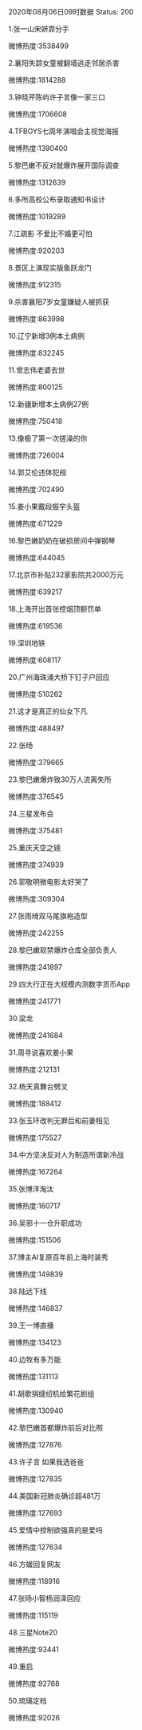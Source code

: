 2020年08月06日09时数据
Status: 200

1.张一山宋妍霏分手

微博热度:3538499

2.襄阳失踪女童被翻墙逃走邻居杀害

微博热度:1814288

3.钟晓芹陈屿许子言像一家三口

微博热度:1706608

4.TFBOYS七周年演唱会主视觉海报

微博热度:1390400

5.黎巴嫩不反对就爆炸展开国际调查

微博热度:1312639

6.多所高校公布录取通知书设计

微博热度:1019289

7.江疏影 不爱比不婚更可怕

微博热度:920203

8.景区上演现实版鱼跃龙门

微博热度:912315

9.杀害襄阳7岁女童嫌疑人被抓获

微博热度:863998

10.辽宁新增3例本土病例

微博热度:832245

11.曾志伟老婆去世

微博热度:800125

12.新疆新增本土病例27例

微博热度:750418

13.像极了第一次搓澡的你

微博热度:726004

14.郭艾伦违体犯规

微博热度:702490

15.姜小果戴段振宇头盔

微博热度:671229

16.黎巴嫩奶奶在破损房间中弹钢琴

微博热度:644045

17.北京市补贴232家影院共2000万元

微博热度:639217

18.上海开出首张控烟顶额罚单

微博热度:619536

19.深圳地铁

微博热度:608117

20.广州海珠涌大桥下钉子户回应

微博热度:510262

21.这才是真正的仙女下凡

微博热度:488497

22.张旸

微博热度:379665

23.黎巴嫩爆炸致30万人流离失所

微博热度:376545

24.三星发布会

微博热度:375481

25.重庆天空之镜

微博热度:374939

26.郭敬明微电影太好哭了

微博热度:309304

27.张雨绮双马尾旗袍造型

微博热度:242255

28.黎巴嫩软禁爆炸仓库全部负责人

微博热度:241897

29.四大行正在大规模内测数字货币App

微博热度:241771

30.梁龙

微博热度:241684

31.周寻说喜欢姜小果

微博热度:212131

32.杨天真舞台劈叉

微博热度:188412

33.张玉环改判无罪后和前妻相见

微博热度:175527

34.中方坚决反对人为制造所谓新冷战

微博热度:167264

35.张博洋淘汰

微博热度:160717

36.吴邪十一仓升职成功

微博热度:151506

37.博主AI复原百年前上海时装秀

微博热度:149839

38.陆远下线

微博热度:146837

39.王一博直播

微博热度:134123

40.边牧有多万能

微博热度:131113

41.胡歌捐缝纫机给繁花剧组

微博热度:130940

42.黎巴嫩首都爆炸前后对比照

微博热度:127876

43.许子言 如果我选爸爸

微博热度:127835

44.美国新冠肺炎确诊超481万

微博热度:127693

45.爱情中控制欲强真的是爱吗

微博热度:127634

46.方媛回复网友

微博热度:118916

47.张旸小智杨润泽回应

微博热度:115119

48.三星Note20

微博热度:93441

49.重启

微博热度:92768

50.琉璃定档

微博热度:92026

